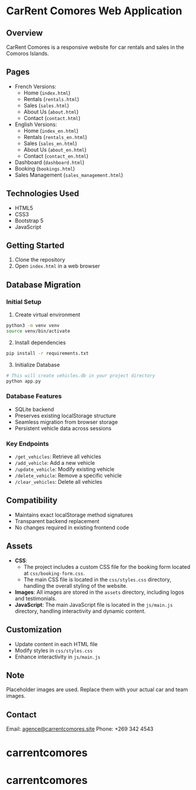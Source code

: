 # CarRent Comores Web Application

## Overview
CarRent Comores is a responsive website for car rentals and sales in the Comoros Islands.

## Pages
- French Versions:
  - Home (`index.html`)
  - Rentals (`rentals.html`)
  - Sales (`sales.html`)
  - About Us (`about.html`)
  - Contact (`contact.html`)
- English Versions:
  - Home (`index_en.html`)
  - Rentals (`rentals_en.html`)
  - Sales (`sales_en.html`)
  - About Us (`about_en.html`)
  - Contact (`contact_en.html`)
- Dashboard (`dashboard.html`)
- Booking (`bookings.html`)
- Sales Management (`sales_management.html`)

## Technologies Used
- HTML5
- CSS3
- Bootstrap 5
- JavaScript

## Getting Started
1. Clone the repository
2. Open `index.html` in a web browser

## Database Migration

### Initial Setup
1. Create virtual environment
```bash
python3 -m venv venv
source venv/bin/activate
```

2. Install dependencies
```bash
pip install -r requirements.txt
```

3. Initialize Database
```bash
# This will create vehicles.db in your project directory
python app.py
```

### Database Features
- SQLite backend
- Preserves existing localStorage structure
- Seamless migration from browser storage
- Persistent vehicle data across sessions

### Key Endpoints
- `/get_vehicles`: Retrieve all vehicles
- `/add_vehicle`: Add a new vehicle
- `/update_vehicle`: Modify existing vehicle
- `/delete_vehicle`: Remove a specific vehicle
- `/clear_vehicles`: Delete all vehicles

## Compatibility
- Maintains exact localStorage method signatures
- Transparent backend replacement
- No changes required in existing frontend code

## Assets
- **CSS**: 
  - The project includes a custom CSS file for the booking form located at `css/booking-form.css`.
  - The main CSS file is located in the `css/styles.css` directory, handling the overall styling of the website.
- **Images**: All images are stored in the `assets` directory, including logos and testimonials.
- **JavaScript**: The main JavaScript file is located in the `js/main.js` directory, handling interactivity and dynamic content.

## Customization
- Update content in each HTML file
- Modify styles in `css/styles.css`
- Enhance interactivity in `js/main.js`

## Note
Placeholder images are used. Replace them with your actual car and team images.

## Contact
Email: agence@carrentcomores.site
Phone: +269 342 4543
# carrentcomores
# carrentcomores
